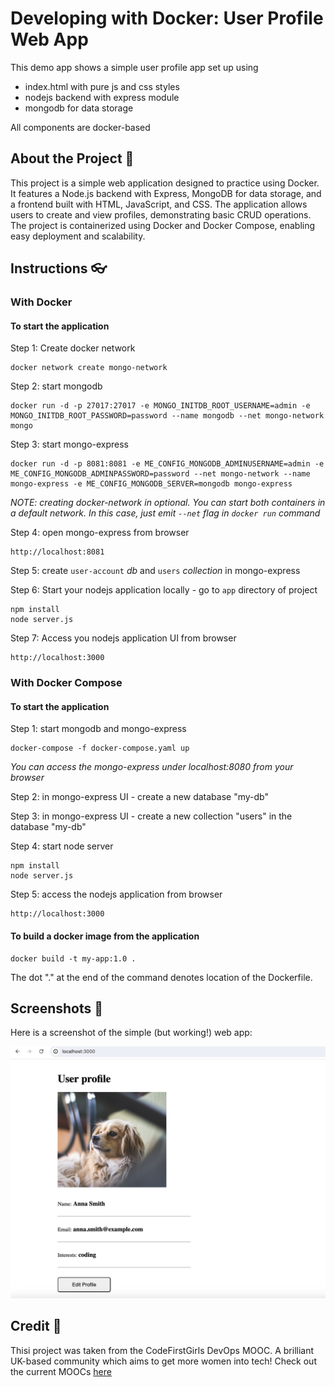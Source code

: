 # Developing with Docker: User Profile Web App

This demo app shows a simple user profile app set up using 
- index.html with pure js and css styles
- nodejs backend with express module
- mongodb for data storage

All components are docker-based

## About the Project 📓
This project is a simple web application designed to practice using Docker. It features a Node.js backend with Express, MongoDB for data storage, and a frontend built with HTML, JavaScript, and CSS. The application allows users to create and view profiles, demonstrating basic CRUD operations. The project is containerized using Docker and Docker Compose, enabling easy deployment and scalability.

## Instructions 👓

### With Docker

#### To start the application

Step 1: Create docker network

    docker network create mongo-network 

Step 2: start mongodb 

    docker run -d -p 27017:27017 -e MONGO_INITDB_ROOT_USERNAME=admin -e MONGO_INITDB_ROOT_PASSWORD=password --name mongodb --net mongo-network mongo    

Step 3: start mongo-express
    
    docker run -d -p 8081:8081 -e ME_CONFIG_MONGODB_ADMINUSERNAME=admin -e ME_CONFIG_MONGODB_ADMINPASSWORD=password --net mongo-network --name mongo-express -e ME_CONFIG_MONGODB_SERVER=mongodb mongo-express   

_NOTE: creating docker-network in optional. You can start both containers in a default network. In this case, just emit `--net` flag in `docker run` command_

Step 4: open mongo-express from browser

    http://localhost:8081

Step 5: create `user-account` _db_ and `users` _collection_ in mongo-express

Step 6: Start your nodejs application locally - go to `app` directory of project 

    npm install 
    node server.js
    
Step 7: Access you nodejs application UI from browser

    http://localhost:3000

### With Docker Compose

#### To start the application

Step 1: start mongodb and mongo-express

    docker-compose -f docker-compose.yaml up
    
_You can access the mongo-express under localhost:8080 from your browser_
    
Step 2: in mongo-express UI - create a new database "my-db"

Step 3: in mongo-express UI - create a new collection "users" in the database "my-db"       
    
Step 4: start node server 

    npm install
    node server.js
    
Step 5: access the nodejs application from browser 

    http://localhost:3000

#### To build a docker image from the application

    docker build -t my-app:1.0 .       
    
The dot "." at the end of the command denotes location of the Dockerfile.

## Screenshots 📸
Here is a screenshot of the simple (but working!) web app:

![Screenshot of a web based profile page](images/profile_image.png)

## Credit 👭

Thisi project was taken from the CodeFirstGirls DevOps MOOC. A brilliant UK-based community which aims to get more women into tech! Check out the current MOOCs [here](https://codefirstgirls.com/courses/moocs/)
